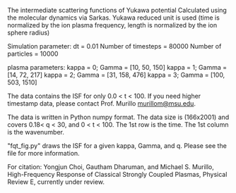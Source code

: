 The intermediate scattering functions of Yukawa potential
Calculated using the molecular dynamics via Sarkas.
Yukawa reduced unit is used (time is normalized by the ion plasma frequency, length is normalized by the ion sphere
radius)

Simulation parameter:
dt = 0.01
Number of timesteps = 80000
Number of particles = 10000

plasma parameters:
kappa = 0; Gamma = [10, 50, 150]
kappa = 1; Gamma = [14, 72, 217]
kappa = 2; Gamma = [31, 158, 476]
kappa = 3; Gamma = [100, 503, 1510]


The data contains the ISF for only 0.0 < t < 100. If you need higher timestamp data, please contact Prof. Murillo murillom@msu.edu. 

The data is written in Python numpy format.
The data size is (166x2001) and covers  0.18< q < 30, and 0 < t < 100.
The 1st row is the time.
The 1st column is the wavenumber.

"fqt_fig.py" draws the ISF for a given kappa, Gamma, and q. Please see the file for more information.

For citation:
Yongjun Choi, Gautham Dharuman, and Michael S. Murillo, High-Frequency Response of Classical Strongly Coupled Plasmas,
Physical Review E, currently under review.
